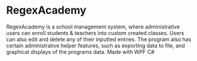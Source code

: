 # RegexAcademy
RegexAcademy is a school management system, where administrative users can enroll students &amp; teachers into custom created classes. Users can also edit and delete any of their inputted entries. The program also has certain administrative helper features, such as exporting data to file, and graphical displays of the programs data. Made with WPF C#
